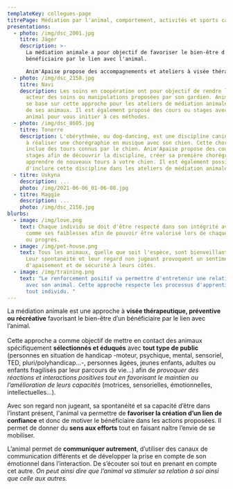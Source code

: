 ```yaml
---
templateKey: collegues-page
titrePage: Médiation par l'animal, comportement, activités et sports canins
presentations:
  - photo: /img/dsc_2001.jpg
    titre: Jäger
    description: >-
      La médiation animale a pour objectif de favoriser le bien-être d'un
      bénéficiaire par le lien avec l'animal. 

      Anim'Apaise propose des accompagnements et ateliers à visée thérapeutique, préventive ou récréative adaptés aux besoins du public concerné.
  - photo: /img/dsc_2158.jpg
    titre: Navi
    description: Les soins en coopération ont pour objectif de rendre l'animal
      acteur des soins ou manipulations proposées par son gardien. Anim'Apaise
      se base sur cette approche pour les ateliers de médiation animale auprès
      de ses animaux. Il est également proposé des cours ou stages avec votre
      animal pour vous initier à ces méthodes.
  - photo: /img/dsc_8605.jpg
    titre: Tonerre
    description: L'obérythmée, ou dog-dancing, est une discipline canine consistant
      à réaliser une chorégraphie en musique avec son chien. Cette chorégraphie
      inclue des tours connus par le chien. Anim'Apaise propose des cours ou
      stages afin de découvrir la discipline, créer sa première chorégraphie et
      apprendre de nouveaux tours à votre chien. Il est également possible
      d'inclure cette discipline dans les ateliers de médiation animale.
  - titre: Uskyna
    description: ...
    photo: /img/2021-06-06_01-06-08.jpg
  - titre: Maggie
    description: ...
    photo: /img/dsc_2158.jpg
blurbs:
  - image: /img/love.png
    text: Chaque individu se doit d'être respecté dans son intégrité avec ses forces
      comme ses faiblesses afin de pouvoir être valorisé lors de chaque effort
      ou progrès.
  - image: /img/pet-house.png
    text: Tous les animaux, quelle que soit l'espèce, sont bienveillants de nature.
      Leur spontanéité et leur regard non jugeant provoquent un sentiment
      d'apaisement et de sécurité à leurs côtés.
  - image: /img/training.png
    text: "Le renforcement positif va permettre d'entretenir une relation équilibrée
      avec son animal. Cette approche respecte les processus d'apprentissage de
      tout individu. "
---
```

La médiation animale est une approche à **visée thérapeutique, préventive ou récréative** favorisant le bien-être d’un bénéficiaire par le lien avec l’animal.\
\
Cette approche a comme objectif de mettre en contact des animaux spécifiquement **sélectionnés et éduqués** avec **tout type de public** (personnes en situation de handicap -moteur, psychique, mental, sensoriel, TED, pluri/polyhandicap...-, personnes âgées, jeunes enfants, adultes ou enfants fragilisés par leur parcours de vie...) afin de *provoquer des réactions et interactions positives tout en favorisant le maintien ou l’amélioration de leurs capacités* (motrices, sensorielles, émotionnelles, intellectuelles…).

Avec son regard non jugeant, sa spontanéité et sa capacité d’être dans l’instant présent, l'animal va permettre de **favoriser la création d’un lien de confiance** et donc de motiver le bénéficiaire dans les actions proposées. Il permet de donner du **sens aux efforts** tout en faisant naître l’envie de se mobiliser.

L’animal permet de **communiquer autrement**, d’utiliser des canaux de communication différents et de développer la prise en compte de son émotionnel dans l’interaction. De s’écouter soi tout en prenant en compte cet autre. *On peut ainsi dire que l’animal va stimuler sa relation à soi ainsi que celle aux autres.*
